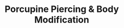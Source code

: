---
title: "Porcupine Piercing & Body Modification"
url: /bethlehem/porcupine-piercing-and-body-modification/
shop: jewelry
---